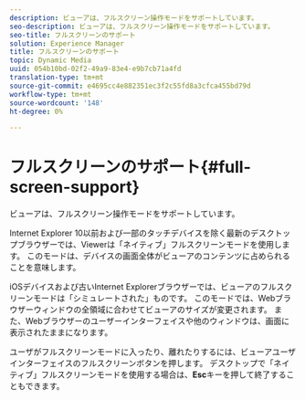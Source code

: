 ```yaml
---
description: ビューアは、フルスクリーン操作モードをサポートしています。
seo-description: ビューアは、フルスクリーン操作モードをサポートしています。
seo-title: フルスクリーンのサポート
solution: Experience Manager
title: フルスクリーンのサポート
topic: Dynamic Media
uuid: 054b10bd-02f2-49a9-83e4-e9b7cb71a4fd
translation-type: tm+mt
source-git-commit: e4695cc4e882351ec3f2c55fd8a3cfca455bd79d
workflow-type: tm+mt
source-wordcount: '148'
ht-degree: 0%

---
```



# フルスクリーンのサポート{#full-screen-support}

ビューアは、フルスクリーン操作モードをサポートしています。

Internet Explorer 10以前および一部のタッチデバイスを除く最新のデスクトップブラウザーでは、Viewerは「ネイティブ」フルスクリーンモードを使用します。 このモードは、デバイスの画面全体がビューアのコンテンツに占められることを意味します。

iOSデバイスおよび古いInternet Explorerブラウザーでは、ビューアのフルスクリーンモードは「シミュレートされた」ものです。 このモードでは、Webブラウザーウィンドウの全領域に合わせてビューアのサイズが変更されます。 また、Webブラウザーのユーザーインターフェイスや他のウィンドウは、画面に表示されたままになります。

ユーザがフルスクリーンモードに入ったり、離れたりするには、ビューアユーザインターフェイスのフルスクリーンボタンを押します。 デスクトップで「ネイティブ」フルスクリーンモードを使用する場合は、**Esc**&#x200B;キーを押して終了することもできます。
